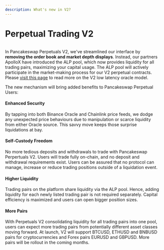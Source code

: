 ```yaml
---
description: What's new in V2?
---
```


# Perpetual Trading V2

<figure><img src="../../../../.gitbook/assets/perpperp (1).png" alt=""><figcaption></figcaption></figure>

In Pancakeswap Perpetuals V2, we've streamlined our interface by **removing the order book and market depth displays**. Instead, our partners ApolloX have introduced the ALP pool, which now provides liquidity for all trading pairs, maximizing your capital usage. The ALP pool will actively participate in the market-making process for our V2 perpetual contracts. Please [visit this page](https://apollox-finance.gitbook.io/apollox-finance/welcome/trading-v2/powered-by-binance-oracle-and-chainlink) to read more on the V2 low latency oracle model.

The new mechanism will bring added benefits to Pancakeswap Perpetual Users:

#### Enhanced Security

By tapping into both Binance Oracle and Chainlink price feeds, we dodge any unexpected price behaviours due to manipulation or scarce liquidity from either Oracle source. This savvy move keeps those surprise liquidations at bay.

#### Self-Custody Freedom

No more tedious deposits and withdrawals to trade with Pancakeswap Perpertuals V2. Users will trade fully on-chain, and no deposit and withdrawal requirements exist. Users can be assured that no protocol can manage, increase or reduce trading positions outside of a liquidation event.

#### Higher Liquidity

Trading pairs on the platform share liquidity via the ALP pool. Hence, adding liquidity for each newly listed trading pair is not required separately. Capital efficiency is maximized and users can open bigger position sizes.

#### More Pairs

With Perpetuals V2 consolidating liquidity for all trading pairs into one pool, users can expect more trading pairs from potentially different asset classes moving forward. At launch, V2 will support BTCUSD, ETHUSD and BNBUSD pairs for cryptocurrencies and Forex pairs EURUSD and GBPUSD. More pairs will be rollout in the coming months.
